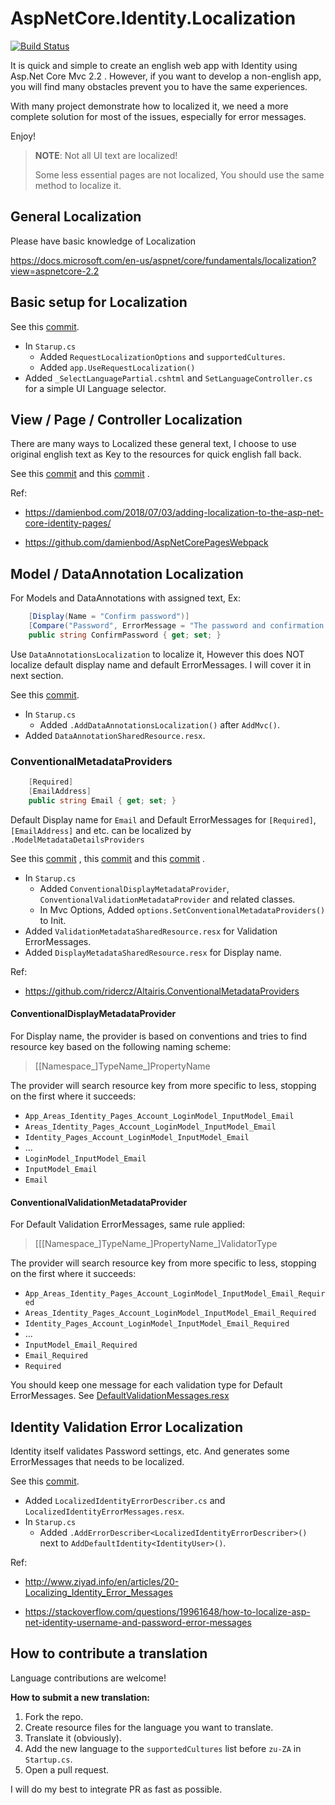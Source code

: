 # AspNetCore.Identity.Localization

[![Build Status](https://skyworkertech.visualstudio.com/jayskyworker/_apis/build/status/JaySkyworker.AspNetCore.Identity.Localization?branchName=master)](https://skyworkertech.visualstudio.com/jayskyworker/_build/latest?definitionId=1&branchName=master)

It is quick and simple to create an english web app with Identity 
using Asp.Net Core Mvc 2.2 .
However, if you want to develop a non-english app, you will find many 
obstacles prevent you to have the same experiences.

With many project demonstrate how to localized it, we need a more complete
solution for most of the issues, especially for error messages.

Enjoy!

> **NOTE**: Not all UI text are localized!
> 
> Some less essential pages are not localized, You should use the same method to localize it.

## General Localization

Please have basic knowledge of Localization

https://docs.microsoft.com/en-us/aspnet/core/fundamentals/localization?view=aspnetcore-2.2

## Basic setup for Localization

See this [commit](https://github.com/JaySkyworker/AspNetCore.Identity.Localization/commit/a4bd2312f0a14090b6f74d667888822cf32dd93b).

- In `Starup.cs`
  - Added `RequestLocalizationOptions` and `supportedCultures`.
  - Added `app.UseRequestLocalization()`
- Added `_SelectLanguagePartial.cshtml` and `SetLanguageController.cs` for a simple UI
  Language selector.


## View / Page / Controller Localization

There are many ways to Localized these general text, I choose to use original english text as Key 
to the resources for quick english fall back.

See this [commit](https://github.com/JaySkyworker/AspNetCore.Identity.Localization/commit/989fce76be2bcf71862976c5a2b3b2459e533af9)
 and this [commit](https://github.com/JaySkyworker/AspNetCore.Identity.Localization/commit/ba281e355c426634b022f050c0b593618874ffb2)
.

Ref:

* https://damienbod.com/2018/07/03/adding-localization-to-the-asp-net-core-identity-pages/

* https://github.com/damienbod/AspNetCorePagesWebpack

## Model / DataAnnotation Localization

For Models and DataAnnotations with assigned text, Ex:
```csharp
    [Display(Name = "Confirm password")]
    [Compare("Password", ErrorMessage = "The password and confirmation password do not match.")]
    public string ConfirmPassword { get; set; }
```
Use `DataAnnotationsLocalization` to localize it, 
However this does NOT localize default display name and default ErrorMessages.
I will cover it in next section.

See this [commit](https://github.com/JaySkyworker/AspNetCore.Identity.Localization/commit/7c706dab8494c118f0a4c8e7d7522ba705a7467f).

- In `Starup.cs`
  - Added `.AddDataAnnotationsLocalization()` after `AddMvc()`.
- Added `DataAnnotationSharedResource.resx`.

### ConventionalMetadataProviders

```csharp
    [Required]
    [EmailAddress]
    public string Email { get; set; }
```
Default Display name for `Email` and 
Default ErrorMessages for `[Required]`, `[EmailAddress]` and etc. 
can be localized by `.ModelMetadataDetailsProviders`

See this [commit](https://github.com/JaySkyworker/AspNetCore.Identity.Localization/commit/64e66eb79b6476e72918f97eb2aadd809421bda9)
, this [commit](https://github.com/JaySkyworker/AspNetCore.Identity.Localization/commit/326b72d08d83fd7ef8b52795c63a55cf5d5eaa22)
and this [commit](https://github.com/JaySkyworker/AspNetCore.Identity.Localization/commit/20d2b24716c3eb194d9de68484d939e27bf5c2bc)
.

- In `Starup.cs`
  - Added `ConventionalDisplayMetadataProvider`, `ConventionalValidationMetadataProvider`  and related classes.
  - In Mvc Options, Added `options.SetConventionalMetadataProviders()` to Init.
- Added `ValidationMetadataSharedResource.resx` for Validation ErrorMessages.
- Added `DisplayMetadataSharedResource.resx` for Display name.

Ref:
* https://github.com/ridercz/Altairis.ConventionalMetadataProviders

#### ConventionalDisplayMetadataProvider

For Display name, the provider is based on conventions and tries to 
find resource key based on the following naming scheme:

> [[Namespace_]TypeName_]PropertyName

The provider will search resource key from more specific to less, 
stopping on the first where it succeeds:

- `App_Areas_Identity_Pages_Account_LoginModel_InputModel_Email`
- `Areas_Identity_Pages_Account_LoginModel_InputModel_Email`
- `Identity_Pages_Account_LoginModel_InputModel_Email`
- ...
- `LoginModel_InputModel_Email`
- `InputModel_Email`
- `Email`

#### ConventionalValidationMetadataProvider

For Default Validation ErrorMessages, same rule applied:

> [[[Namespace_]TypeName_]PropertyName_]ValidatorType

The provider will search resource key from more specific to less, 
stopping on the first where it succeeds:

- `App_Areas_Identity_Pages_Account_LoginModel_InputModel_Email_Required`
- `Areas_Identity_Pages_Account_LoginModel_InputModel_Email_Required`
- `Identity_Pages_Account_LoginModel_InputModel_Email_Required`
- ...
- `InputModel_Email_Required`
- `Email_Required`
- `Required`

You should keep one message for each validation type for Default ErrorMessages.
See [DefaultValidationMessages.resx](https://github.com/JaySkyworker/AspNetCore.Identity.Localization/blob/feature/ConventionalMetadataProviders/Resources/DefaultValidationMessages.resx)

## Identity Validation Error Localization

Identity itself validates Password settings, etc. And generates some ErrorMessages that needs 
to be localized.

See this [commit](https://github.com/JaySkyworker/AspNetCore.Identity.Localization/commit/bae9cab2ac5684aa720de15adf379c8e7f4b46cc).

- Added `LocalizedIdentityErrorDescriber.cs` and `LocalizedIdentityErrorMessages.resx`.
- In `Starup.cs`
  - Added `.AddErrorDescriber<LocalizedIdentityErrorDescriber>()` next to `AddDefaultIdentity<IdentityUser>()`.

Ref:

* http://www.ziyad.info/en/articles/20-Localizing_Identity_Error_Messages

* https://stackoverflow.com/questions/19961648/how-to-localize-asp-net-identity-username-and-password-error-messages


## How to contribute a translation
Language contributions are welcome!

**How to submit a new translation:**

1. Fork the repo.
1. Create resource files for the language you want to translate.
1. Translate it (obviously).
1. Add the new language to the `supportedCultures` list before `zu-ZA` in `Startup.cs`.
1. Open a pull request.

I will do my best to integrate PR as fast as possible.
